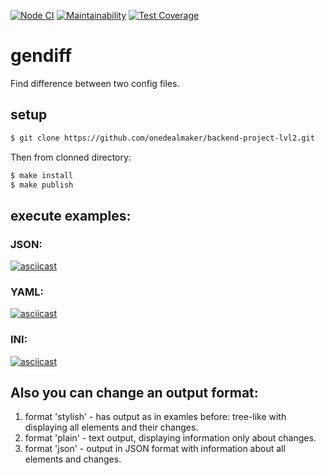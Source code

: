 [![Node CI](https://github.com/onedealmaker/backend-project-lvl2/workflows/Node%20CI/badge.svg)](https://github.com/onedealmaker/backend-project-lvl2/actions)
[![Maintainability](https://api.codeclimate.com/v1/badges/62e17bed3518ebc92c4e/maintainability)](https://codeclimate.com/github/onedealmaker/backend-project-lvl2/maintainability)
[![Test Coverage](https://api.codeclimate.com/v1/badges/62e17bed3518ebc92c4e/test_coverage)](https://codeclimate.com/github/onedealmaker/backend-project-lvl2/test_coverage)
# gendiff
Find difference between two config files.

## setup
```sh
$ git clone https://github.com/onedealmaker/backend-project-lvl2.git
```
Then from clonned directory:
```sh
$ make install
$ make publish
```

## execute examples:
### JSON:
[![asciicast](https://asciinema.org/a/328580.svg)](https://asciinema.org/a/328580)

### YAML:
[![asciicast](https://asciinema.org/a/328581.svg)](https://asciinema.org/a/328581)

### INI:
[![asciicast](https://asciinema.org/a/328582.svg)](https://asciinema.org/a/328582)

## Also you can change an output format:
1. format 'stylish' - has output as in examles before: tree-like with displaying all elements and their changes.
1. format 'plain' - text output, displaying information only about changes.
1. format 'json' - output in JSON format with information about all elements and changes.